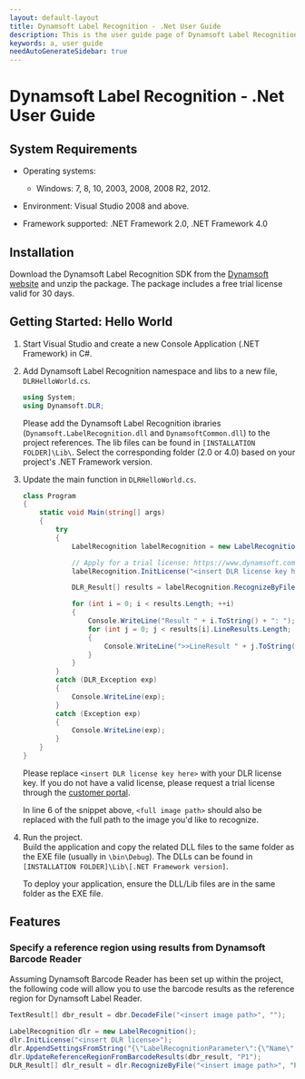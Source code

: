 ```yaml
---
layout: default-layout
title: Dynamsoft Label Recognition - .Net User Guide
description: This is the user guide page of Dynamsoft Label Recognition for .Net Language.
keywords: a, user guide
needAutoGenerateSidebar: true
---
```


# Dynamsoft Label Recognition - .Net User Guide


## System Requirements

- Operating systems:
   - Windows: 7, 8, 10, 2003, 2008, 2008 R2, 2012.

- Environment: Visual Studio 2008 and above.

- Framework supported: .NET Framework 2.0, .NET Framework 4.0

## Installation

Download the Dynamsoft Label Recognition SDK from the [Dynamsoft website](https://www.dynamsoft.com/label-recognition/downloads) and unzip the package. The package includes a free trial license valid for 30 days.

## Getting Started: Hello World

1. Start Visual Studio and create a new Console Application (.NET Framework) in C#. 
   
2. Add Dynamsoft Label Recognition namespace and libs to a new file, `DLRHelloWorld.cs`.  

    ```cs
    using System;
    using Dynamsoft.DLR;
    ```

    Please add the Dynamsoft Label Recognition ibraries (`Dynamsoft.LabelRecognition.dll` and `DynamsoftCommon.dll`) to the project references. The lib files can be found in `[INSTALLATION FOLDER]\Lib\`. Select the corresponding folder (2.0 or 4.0) based on your project's .NET Framework version.

3. Update the main function in `DLRHelloWorld.cs`. 

    ```cs
    class Program
    {
        static void Main(string[] args)
        {
            try
            {
                LabelRecognition labelRecognition = new LabelRecognition();

                // Apply for a trial license: https://www.dynamsoft.com/customer/license/trialLicense
                labelRecognition.InitLicense("<insert DLR license key here>");

                DLR_Result[] results = labelRecognition.RecognizeByFile("<full image path>", "");

                for (int i = 0; i < results.Length; ++i)
                {
                    Console.WriteLine("Result " + i.ToString() + ": ");
                    for (int j = 0; j < results[i].LineResults.Length; ++j)
                    {
                        Console.WriteLine(">>LineResult " + j.ToString() + ": " + results[i].LineResults[j].Text);
                    }
                }
            }
            catch (DLR_Exception exp)
            {
                Console.WriteLine(exp);
            }
            catch (Exception exp)
            {
                Console.WriteLine(exp);
            }
        }
    }
    ```
    Please replace `<insert DLR license key here>` with your DLR license key. If you do not have a valid license, please request a trial license through the [customer portal](https://www.dynamsoft.com/customer/license/trialLicense). 

    In line 6 of the snippet above, `<full image path>` should also be replaced with the full path to the image you'd like to recognize.

4. Run the project.   
   Build the application and copy the related DLL files to the same folder as the EXE file (usually in `\bin\Debug`). The DLLs can be found in `[INSTALLATION FOLDER]\Lib\[.NET Framework version]`.

    To deploy your application, ensure the DLL/Lib files are in the same folder as the EXE file. 

## Features

### Specify a reference region using results from Dynamsoft Barcode Reader

Assuming Dynamsoft Barcode Reader has been set up within the project, the following code will allow you to use the barcode results as the reference region for Dynamsoft Label Reader. 

```cs
TextResult[] dbr_result = dbr.DecodeFile("<insert image path>", "");
             
LabelRecognition dlr = new LabelRecognition();
dlr.InitLicense("<insert DLR license>");
dlr.AppendSettingsFromString("{\"LabelRecognitionParameter\":{\"Name\":\"P1\", \"RegionPredetectionModes\":[{\"Mode\":\"DLR_RPM_GENERAL_HSV_CONTRAST\"}], \"ReferenceRegionNameArray\": [\"R1\"]},\"ReferenceRegion\":{\"Name\":\"R1\",\"Localization\":{\"SourceType\":\"DLR_LST_BARCODE\"},\"TextAreaNameArray\":[\"T1\"]},\"TextArea\":{\"Name\":\"T1\",\"CharacterModelName\":\"Number\"}}");
dlr.UpdateReferenceRegionFromBarcodeResults(dbr_result, "P1");
DLR_Result[] dlr_result = dlr.RecognizeByFile("<insert image path>", "P1");
```

